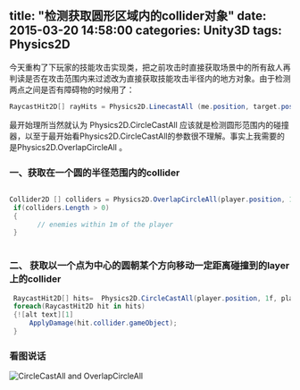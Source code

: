 title: "检测获取圆形区域内的collider对象"
date: 2015-03-20 14:58:00
categories: Unity3D
tags: Physics2D
---
今天重构了下玩家的技能攻击实现类，把之前攻击时直接获取场景中的所有敌人再判读是否在攻击范围内来过滤改为直接获取技能攻击半径内的地方对象。由于检测两点之间是否有障碍物的时候用了：
```csharp
RaycastHit2D[] rayHits = Physics2D.LinecastAll (me.position, target.position, mask);
```
最开始理所当然就认为 Physics2D.CircleCastAll 应该就是检测圆形范围内的碰撞器，以至于最开始看Physics2D.CircleCastAll的参数很不理解。事实上我需要的是Physics2D.OverlapCircleAll 。
### 一、获取在一个圆的半径范围内的collider
```csharp

Collider2D [] colliders = Physics2D.OverlapCircleAll(player.position, 1f, enemyLayer);
 if(colliders.Length > 0)
 {
       // enemies within 1m of the player
 }
 
```
### 二、 获取以一个点为中心的圆朝某个方向移动一定距离碰撞到的layer上的collider
```csharp
 RaycastHit2D[] hits=  Physics2D.CircleCastAll(player.position, 1f, player.right, 10f, enemyLayer);
 foreach(RaycastHit2D hit in hits)
 {![alt text][1]
     ApplyDamage(hit.collider.gameObject);
 }
```
### 看图说话
![CircleCastAll and OverlapCircleAll](/images/24166795-E46D-45D3-A5A4-F7A75C266F50.jpg)
